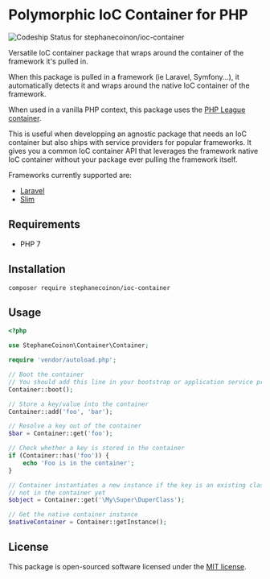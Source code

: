 # Polymorphic IoC Container for PHP

![Codeship Status for stephanecoinon/ioc-container](https://app.codeship.com/projects/81270d00-65ae-0135-dc38-623163ca562f/status?branch=master)

Versatile IoC container package that wraps around the container of the framework it's pulled in.

When this package is pulled in a framework (ie Laravel, Symfony...), it automatically detects it and wraps around the native IoC container of the framework.

When used in a vanilla PHP context, this package uses the [PHP League container](http://container.thephpleague.com).

This is useful when developping an agnostic package that needs an IoC container but also ships with service providers for popular frameworks. It gives you a common IoC container API that leverages the framework native IoC container without your package ever pulling the framework itself.

Frameworks currently supported are:
- [Laravel](https://laravel.com)
- [Slim](https://www.slimframework.com)

## Requirements

- PHP 7

## Installation

```
composer require stephanecoinon/ioc-container
```

## Usage

```php
<?php

use StephaneCoinon\Container\Container;

require 'vendor/autoload.php';

// Boot the container
// You should add this line in your bootstrap or application service provider
Container::boot();

// Store a key/value into the container
Container::add('foo', 'bar');

// Resolve a key out of the container
$bar = Container::get('foo');

// Check whether a key is stored in the container
if (Container::has('foo')) {
    echo 'Foo is in the container';
}

// Container instantiates a new instance if the key is an existing class that's
// not in the container yet
$object = Container::get('\My\Super\DuperClass');

// Get the native container instance
$nativeContainer = Container::getInstance();
```

## License

This package is open-sourced software licensed under the [MIT license](https://opensource.org/licenses/MIT).
